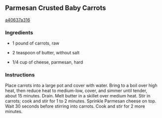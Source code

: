 ## Parmesan Crusted Baby Carrots

[a40637a316](http://allrecipes.com/recipe/parmesan-crusted-baby-carrots/)

### Ingredients

 - 1 pound of carrots, raw

 - 2 teaspoon of butter, without salt

 - 1/4 cup of cheese, parmesan, hard

### Instructions

Place carrots into a large pot and cover with water. Bring to a boil over high heat, then reduce heat to medium-low, cover, and simmer until tender, about 15 minutes. Drain. Melt butter in a skillet over medium heat. Stir in carrots; cook and stir for 1 to 2 minutes. Sprinkle Parmesan cheese on top. Wait 30 seconds before stirring into carrots. Cook and stir for 2 more minutes.